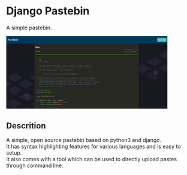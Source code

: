 # Django Pastebin
A simple pastebin.

<img src="images/image1.png" width="430">

## Descrition
A simple, open source pastebin based on python3 and django.  
It has syntax highlighting features for various languages and is easy to setup.  
It also comes with a tool which can be used to directly upload pastes through command line.


